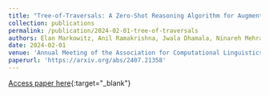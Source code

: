 ```yaml
---
title: "Tree-of-Traversals: A Zero-Shot Reasoning Algorithm for Augmenting Black-box Language Models with Knowledge Graphs"
collection: publications
permalink: /publication/2024-02-01-tree-of-traversals
authors: Elan Markowitz, Anil Ramakrishna, Jwala Dhamala, Ninareh Mehrabi, Charith Peris, Rahul Gupta, Kai-Wei Chang, Aram Galstyan
date: 2024-02-01
venue: 'Annual Meeting of the Association for Computational Linguistics 2024'
paperurl: 'https://arxiv.org/abs/2407.21358'
---
```

[Access paper here](https://arxiv.org/abs/2407.21358){:target="_blank"}
